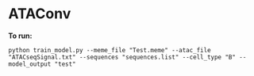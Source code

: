 # ATAConv
**To run:**

```
python train_model.py --meme_file "Test.meme" --atac_file "ATACseqSignal.txt" --sequences "sequences.list" --cell_type "B" --model_output "test"
```

